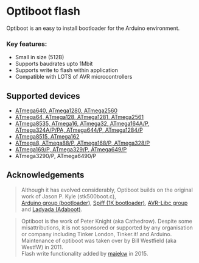 # Optiboot flash
Optiboot is an easy to install bootloader for the Arduino environment.

### Key features:
* Small in size (512B)
* Supports baudrates upto 1Mbit
* Supports write to flash within application
* Compatible with LOTS of AVR microcontrollers

## Supported devices
* [ATmega640, ATmega1280, ATmega2560](https://github.com/MCUdude/MegaCore)
* [ATmega64, ATmega128, ATmega1281, ATmega2561](https://github.com/MCUdude/MegaCore)
* [ATmega8535, ATmega16, ATmega32, ATmega164A/P, ATmega324A/P/PA, ATmega644/P, ATmega1284/P](https://github.com/MCUdude/MightyCore)
* [ATmega8515, ATmega162](https://github.com/MCUdude/MajorCore)
* [ATmega8, ATmega88/P, ATmega168/P, ATmega328/P](https://github.com/MCUdude/MiniCore)
* [ATmega169/P, ATmega329/P, ATmega649/P](https://github.com/MCUdude/ButterflyCore)
* ATmega3290/P, ATmega6490/P

## Acknowledgements

> Although it has evolved considerably, Optiboot builds on the original work of Jason P. Kyle (stk500boot.c), <br/>
[Arduino group (bootloader)](http://arduino.cc), [Spiff (1K bootloader)](http://spiffie.org/know/arduino_1k_bootloader/bootloader.shtml),
[AVR-Libc group](http://nongnu.org/avr-libc) and [Ladyada (Adaboot)](http://www.ladyada.net/library/arduino/bootloader.html).

> Optiboot is the work of Peter Knight (aka Cathedrow). Despite some misattributions, it is not sponsored or supported by any organisation or company including Tinker London, Tinker.it! and Arduino. <br/>
> Maintenance of optiboot was taken over by Bill Westfield (aka WestfW) in 2011. <br/>
> Flash write functionality added by [majekw](https://github.com/majekw/) in 2015.
